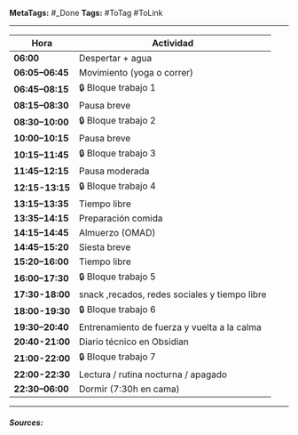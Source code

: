 **MetaTags:** #_Done
**Tags:** #ToTag #ToLink 
- - -

| Hora            | Actividad
| --------------- | ----------------------------------------
| **06:00**       | Despertar + agua
| **06:05–06:45** | Movimiento (yoga o correr)
| **06:45–08:15** | 🔒 Bloque trabajo 1
| **08:15–08:30** | Pausa breve
| **08:30–10:00** | 🔒 Bloque trabajo 2 
| **10:00–10:15** | Pausa breve 
| **10:15–11:45** | 🔒 Bloque trabajo 3
| **11:45–12:15** | Pausa moderada
| **12:15-13:15** | 🔒 Bloque trabajo 4
| **13:15–13:35** | Tiempo libre
| **13:35–14:15** | Preparación comida
| **14:15–14:45** | Almuerzo (OMAD)
| **14:45–15:20** | Siesta breve
| **15:20–16:00** | Tiempo libre
| **16:00–17:30** | 🔒 Bloque trabajo 5
| **17:30-18:00** | snack ,recados, redes sociales y tiempo libre
| **18:00-19:30** | 🔒 Bloque trabajo 6
| **19:30–20:40** | Entrenamiento de fuerza y vuelta a la calma
| **20:40-21:00** | Diario técnico en Obsidian
| **21:00-22:00** | 🔒 Bloque trabajo 7
| **22:00-22:30** | Lectura / rutina nocturna / apagado
| **22:30–06:00** | Dormir (7:30h en cama)

- - - 
#### ***Sources:***
